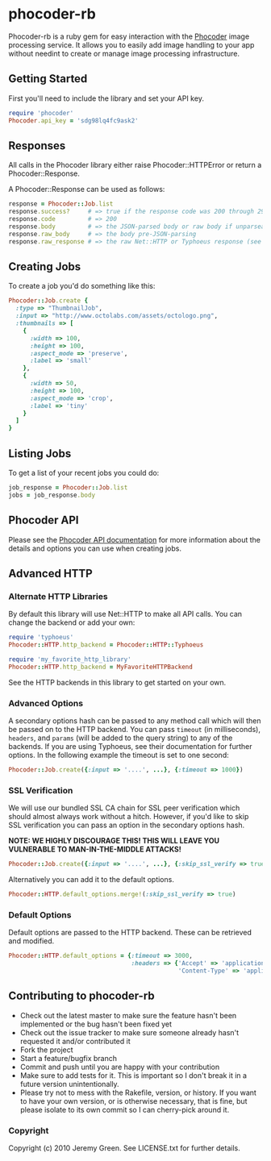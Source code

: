 phocoder-rb
================

Phocoder-rb is a ruby gem for easy interaction with the  [Phocoder](http://phocoder.com) image processing service.
It allows you to easily add image handling to your app without needint to create or manage image processing infrastructure.

## Getting Started

First you'll need to include the library and set your API key.

```ruby
require 'phocoder'
Phocoder.api_key = 'sdg98lq4fc9ask2'
```

## Responses

All calls in the Phocoder library either raise Phocoder::HTTPError or return a Phocoder::Response.

A Phocoder::Response can be used as follows:

```ruby
response = Phocoder::Job.list
response.success?     # => true if the response code was 200 through 299
response.code         # => 200
response.body         # => the JSON-parsed body or raw body if unparseable
response.raw_body     # => the body pre-JSON-parsing
response.raw_response # => the raw Net::HTTP or Typhoeus response (see below for how to use Typhoeus)
```

## Creating Jobs

To create a job you'd do something like this:

```ruby
Phocoder::Job.create {
  :type => "ThumbnailJob",
  :input => "http://www.octolabs.com/assets/octologo.png",
  :thumbnails => [
    {
      :width => 100,
      :height => 100,
      :aspect_mode => 'preserve',
      :label => 'small'
    },
    {
      :width => 50,
      :height => 100,
      :aspect_mode => 'crop',
      :label => 'tiny'
    }
  ]
}
```
    
## Listing Jobs

To get a list of your recent jobs you could do:

```ruby
job_response = Phocoder::Job.list
jobs = job_response.body
```

## Phocoder API

Please see the [Phocoder API documentation](http://www.phocoder.com/api) for more information about the details
and options you can use when creating jobs.
    
## Advanced HTTP

### Alternate HTTP Libraries

By default this library will use Net::HTTP to make all API calls. You can change the backend or add your own:

```ruby
require 'typhoeus'
Phocoder::HTTP.http_backend = Phocoder::HTTP::Typhoeus

require 'my_favorite_http_library'
Phocoder::HTTP.http_backend = MyFavoriteHTTPBackend
```

See the HTTP backends in this library to get started on your own.

### Advanced Options

A secondary options hash can be passed to any method call which will then be passed on to the HTTP backend. You can pass `timeout` (in milliseconds), `headers`, and `params` (will be added to the query string) to any of the backends. If you are using Typhoeus, see their documentation for further options. In the following example the timeout is set to one second:

```ruby
Phocoder::Job.create({:input => '....', ...}, {:timeout => 1000})
```


### SSL Verification

We will use our bundled SSL CA chain for SSL peer verification which should almost always work without a hitch. However, if you'd like to skip SSL verification you can pass an option in the secondary options hash.

**NOTE: WE HIGHLY DISCOURAGE THIS! THIS WILL LEAVE YOU VULNERABLE TO MAN-IN-THE-MIDDLE ATTACKS!**

```ruby
Phocoder::Job.create({:input => '....', ...}, {:skip_ssl_verify => true})
```

Alternatively you can add it to the default options.

```ruby
Phocoder::HTTP.default_options.merge!(:skip_ssl_verify => true)
```

### Default Options

Default options are passed to the HTTP backend. These can be retrieved and modified.

```ruby
Phocoder::HTTP.default_options = {:timeout => 3000,
                                  :headers => {'Accept' => 'application/json',
                                               'Content-Type' => 'application/json'}}
```


Contributing to phocoder-rb
-----------------------------

* Check out the latest master to make sure the feature hasn't been implemented or the bug hasn't been fixed yet
* Check out the issue tracker to make sure someone already hasn't requested it and/or contributed it
* Fork the project
* Start a feature/bugfix branch
* Commit and push until you are happy with your contribution
* Make sure to add tests for it. This is important so I don't break it in a future version unintentionally.
* Please try not to mess with the Rakefile, version, or history. If you want to have your own version, or is otherwise necessary, that is fine, but please isolate to its own commit so I can cherry-pick around it.

### Copyright

Copyright (c) 2010 Jeremy Green. See LICENSE.txt for
further details.

